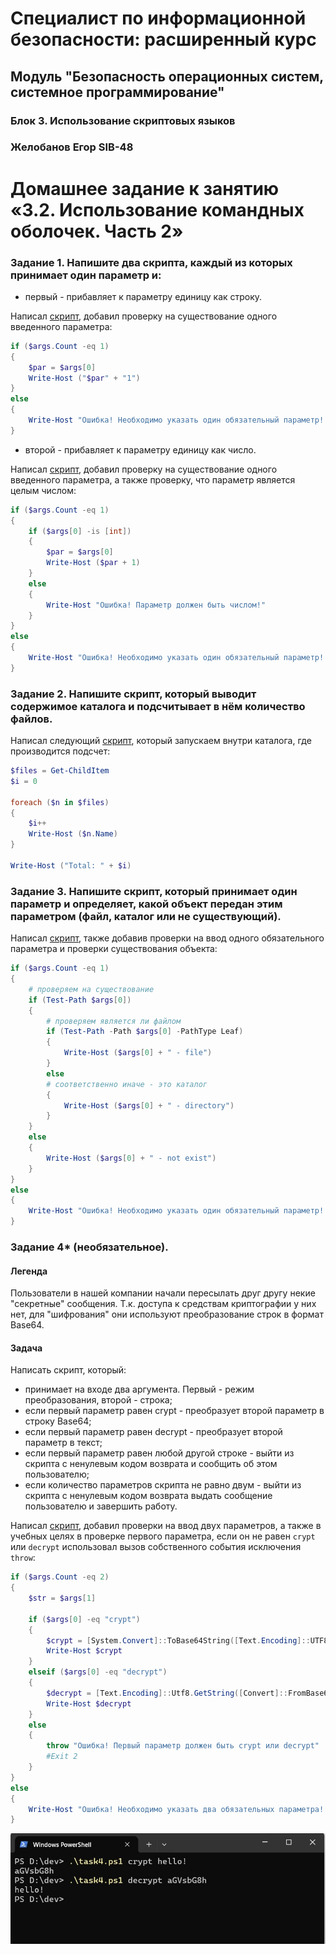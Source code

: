 # Специалист по информационной безопасности: расширенный курс
## Модуль "Безопасность операционных систем, системное программирование"
### Блок 3. Использование скриптовых языков
### Желобанов Егор SIB-48

# Домашнее задание к занятию «3.2. Использование командных оболочек. Часть 2»

### Задание 1. Напишите два скрипта, каждый из которых принимает один параметр и:

* первый - прибавляет к параметру единицу как строку.

Написал [скрипт](assets/task1_1.ps1), добавил проверку на существование одного введенного параметра:  

```powershell
if ($args.Count -eq 1)
{
    $par = $args[0]
    Write-Host ("$par" + "1")
}
else
{
    Write-Host "Ошибка! Необходимо указать один обязательный параметр! Например test1_1.ps1 5"
}
```

* второй - прибавляет к параметру единицу как число.

Написал [скрипт](assets/task1_2.ps1), добавил проверку на существование одного введенного параметра, а также проверку, что параметр является целым числом:  

```powershell
if ($args.Count -eq 1)
{
    if ($args[0] -is [int])
    {
        $par = $args[0]
        Write-Host ($par + 1)
    }
    else
    {
        Write-Host "Ошибка! Параметр должен быть числом!"
    }
}
else
{
    Write-Host "Ошибка! Необходимо указать один обязательный параметр! Например test1_1.ps1 5"
}
```

### Задание 2. Напишите скрипт, который выводит содержимое каталога и подсчитывает в нём количество файлов.

Написал следующий [скрипт](assets/task2.ps1), который запускаем внутри каталога, где производится подсчет:  

```powershell
$files = Get-ChildItem
$i = 0

foreach ($n in $files)
{
    $i++
    Write-Host ($n.Name)
}

Write-Host ("Total: " + $i)
```

### Задание 3. Напишите скрипт, который принимает один параметр и определяет, какой объект передан этим параметром (файл, каталог или не существующий).

Написал [скрипт](assets/task3.ps1), также добавив проверки на ввод одного обязательного параметра и проверки существования объекта:  

```powershell
if ($args.Count -eq 1)
{
    # проверяем на существование
    if (Test-Path $args[0])
    {
        # проверяем является ли файлом
        if (Test-Path -Path $args[0] -PathType Leaf)
        {
            Write-Host ($args[0] + " - file")
        }
        else
        # соответственно иначе - это каталог
        {
            Write-Host ($args[0] + " - directory")
        }
    }
    else
    {
        Write-Host ($args[0] + " - not exist")
    }
}
else
{
    Write-Host "Ошибка! Необходимо указать один обязательный параметр! Например c:\windows"
}
```

### Задание 4* (необязательное).  

#### Легенда
Пользователи в нашей компании начали пересылать друг другу некие "секретные" сообщения. Т.к. доступа к средствам криптографии у них нет, для "шифрования" они используют преобразование строк в формат Base64.

#### Задача
Написать скрипт, который:

* принимает на входе два аргумента. Первый - режим преобразования, второй - строка;
* если первый параметр равен crypt - преобразует второй параметр в строку Base64;
* если первый параметр равен decrypt - преобразует второй параметр в текст;
* если первый параметр равен любой другой строке - выйти из скрипта с ненулевым кодом возврата и сообщить об этом пользователю;
* если количество параметров скрипта не равно двум - выйти из скрипта с ненулевым кодом возврата выдать сообщение пользователю и завершить работу.

Написал [скрипт](assets/task4.ps1), добавил проверки на ввод двух параметров, а также в учебных целях в проверке первого параметра, если он не
равен `crypt` или `decrypt` использовал вызов собственного события исключения `throw`:  

```powershell
if ($args.Count -eq 2)
{
    $str = $args[1]

    if ($args[0] -eq "crypt")
    {
        $crypt = [System.Convert]::ToBase64String([Text.Encoding]::UTF8.GetBytes($str))
        Write-Host $crypt
    }
    elseif ($args[0] -eq "decrypt")
    {
        $decrypt = [Text.Encoding]::Utf8.GetString([Convert]::FromBase64String($str))
        Write-Host $decrypt
    }
    else
    {
        throw "Ошибка! Первый параметр должен быть crypt или decrypt"
        #Exit 2
    }
}
else
{
    Write-Host "Ошибка! Необходимо указать два обязательных параметра! Например crypt 123"
}
```

![](assets/task_4.jpg)
